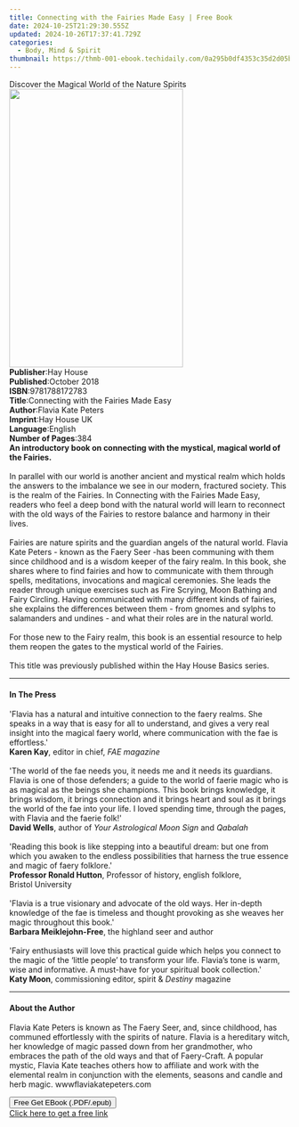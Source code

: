 ```yaml
---
title: Connecting with the Fairies Made Easy | Free Book
date: 2024-10-25T21:29:30.555Z
updated: 2024-10-26T17:37:41.729Z
categories:
  - Body, Mind & Spirit
thumbnail: https://thmb-001-ebook.techidaily.com/0a295b0df4353c35d2d05b5efe593bebc4d5522e632ebc198feb9e341bf082e6.jpg
---
```

<main id="book-container">
  <div class="flex flex-col">
    <div class="book-brief flex-1 py-6 px-4 sm:p-6 md:py-10 md:px-8">
      <!-- brief-->
      <div class="book-brief-main">
        Discover the Magical World of the Nature Spirits
      </div>
    </div>
    <div
      class="book-meta-info flex-1 grid gap-4 col-start-1 col-end-3 row-start-1 sm:mb-6 sm:grid-cols-4 lg:gap-6 lg:col-start-2 lg:row-end-6 lg:row-span-6 lg:mb-0"
    >
      <div
        class="book-meta-info-left place-content-center mt-4 p-4 text-sm leading-6 col-start-2 col-span-2 dark:text-slate-400"
      >
        <img
          class="w-full h-500 object-cover rounded-lg sm:h-255 sm:col-span-2 lg:col-span-full"
          src="https://img-001-ebook.techidaily.com/2bab9e22050a71337c1fd7a11e4cd57bc40e1926754a237329e9dba31ce19054.jpg"
          alt=""
          width="312"
          height="500"
        />
      </div>
      <div
        class="book-meta-info-right mt-2 col-start-1 row-start-2 col-span-3 self-center"
      >
        <!-- meta data  -->
        <div class="flex flex-col px-4 md:px-8">
          <div class="flex-1">
            <strong>Publisher</strong>:<span class="px-2">Hay House</span>
          </div>
          <div class="flex-1">
            <strong>Published</strong>:<span class="px-2">October 2018</span>
          </div>
          <div class="flex-1">
            <strong>ISBN</strong>:<span class="px-2">9781788172783</span>
          </div>
          <div class="flex-1">
            <strong>Title</strong>:<span class="px-2"
              >Connecting with the Fairies Made Easy</span
            >
          </div>
          <div class="flex-1">
            <strong>Author</strong>:<span class="px-2">Flavia Kate Peters</span>
          </div>
          <div class="flex-1">
            <strong>Imprint</strong>:<span class="px-2">Hay House UK</span>
          </div>
          <div class="flex-1">
            <strong>Language</strong>:<span class="px-2">English</span>
          </div>
          <div class="flex-1">
            <strong>Number of Pages</strong>:<span class="px-2">384</span>
          </div>
        </div>
      </div>
    </div>
    <div class="book-description flex-1 py-6 px-4 sm:p-6 md:py-10 md:px-8">
      <div class="book-description-main">
        <div accordion-content="" id="description">
          <b
            >An introductory book on connecting with the mystical, magical world
            of the Fairies.</b
          ><br /><br />In parallel with our world is another ancient and
          mystical realm which holds the answers to the imbalance we see in our
          modern, fractured society. This is the realm of the Fairies. In
          Connecting with the Fairies Made Easy, readers who feel a deep bond
          with the natural world will learn to reconnect with the old ways of
          the Fairies to restore balance and harmony in their lives.
          <br /><br />Fairies are nature spirits and the guardian angels of the
          natural world. Flavia Kate Peters - known as the Faery Seer -has been
          communing with them since childhood and is a wisdom keeper of the
          fairy realm. In this book, she shares where to find fairies and how to
          communicate with them through spells, meditations, invocations and
          magical ceremonies. She leads the reader through unique exercises such
          as Fire Scrying, Moon Bathing and Fairy Circling. Having communicated
          with many different kinds of fairies, she explains the differences
          between them - from gnomes and sylphs to salamanders and undines - and
          what their roles are in the natural world. <br /><br />For those new
          to the Fairy realm, this book is an essential resource to help them
          reopen the gates to the mystical world of the Fairies.<br /><br />This
          title was previously published within the Hay House Basics series.
        </div>
        <div class="accordion-fader"></div>
      </div>
    </div>
    <div class="book-excerpts flex-1 py-6 px-4 sm:p-6 md:py-10 md:px-8">
      <!-- excerpts-->
      <div class="book-excerpts-main">
        <hr />
        <h4 class="placeholder placeholder-heading">
          <span>In The Press</span>
        </h4>
        <p>
          'Flavia has a natural and intuitive connection to the faery realms.
          She speaks in a way that is easy for all to understand, and gives a
          very real insight into the magical faery world, where communication
          with the fae is effortless.'<br /><b>Karen Kay</b>,
          editor&nbsp;in&nbsp;chief,&nbsp;<i>FAE&nbsp;magazine</i
          ><br /><br />'The world of the fae needs you, it needs me and it needs
          its guardians. Flavia is one of those defenders; a guide to the world
          of faerie magic who is as magical as the beings she champions. This
          book brings knowledge, it brings wisdom, it brings connection and it
          brings heart and soul as it brings the world of the fae into your
          life. I loved spending time, through the pages, with Flavia and the
          faerie folk!'<br /><b>David Wells</b>, author&nbsp;of&nbsp;<i
            >Your Astrological Moon&nbsp;Sign&nbsp;</i
          >and&nbsp;<i>Qabalah</i><br /><br />'Reading this book is like
          stepping into a beautiful dream: but one from which you awaken to the
          endless possibilities that harness the true essence and magic of faery
          folklore.'<br /><b>Professor&nbsp;Ronald&nbsp;Hutton</b>,
          Professor&nbsp;of history, english folklore,
          Bristol&nbsp;University<br /><br />'Flavia is a true visionary and
          advocate of the old ways. Her in-depth knowledge of the fae is
          timeless and thought provoking as she weaves her magic throughout this
          book.'<br /><b>Barbara&nbsp;Meiklejohn-Free</b>, the highland
          seer&nbsp;and&nbsp;author<br /><br />'Fairy enthusiasts will love this
          practical guide which helps you connect to the magic of the ‘little
          people’ to transform your life. Flavia’s tone is warm, wise and
          informative. A must-have for your spiritual book collection.'<br /><b
            >Katy&nbsp;Moon</b
          >, commissioning editor, spirit
          &amp;&nbsp;<i>Destiny&nbsp;</i>magazine
        </p>
      </div>
    </div>
    <div class="book-about-author flex-1 py-6 px-4 sm:p-6 md:py-10 md:px-8">
      <!-- about author-->
      <div class="book-main-author-main">
        <hr />
        <h4 class="placeholder placeholder-heading">
          <span>About the Author</span>
        </h4>
        <p>
          Flavia Kate Peters is known as The Faery Seer, and, since childhood,
          has communed effortlessly with the spirits of nature. Flavia is a
          hereditary witch, her knowledge of magic passed down from her
          grandmother, who embraces the path of the old ways and that of
          Faery-Craft. A popular mystic, Flavia Kate teaches others how to
          affiliate and work with the elemental realm in conjunction with the
          elements, seasons and candle and herb magic. wwwflaviakatepeters.com
        </p>
      </div>
    </div>
    <div class="book-free-get flex-1 py-6 px-4 sm:p-6 md:py-10 md:px-8">
      <button
        id="btn-free-get"
        class="bg-blue-500 hover:bg-blue-700 text-white font-bold py-2 px-4 rounded"
      >
        Free Get EBook (.PDF/.epub)
      </button>
      <div id="countdown-display" class="px-2 text-lg mt-2"></div>
      <a
        id="free-link"
        class="hidden bg-blue-500 hover:bg-blue-700 text-white font-bold py-2 px-4 rounded"
        href="https://www.ebooks.com/en-us/book/96261007/connecting-with-the-fairies-made-easy/flavia-kate-peters/"
        target="_blank"
        >Click here to get a free link</a
      >
    </div>
    <script>
      let countdownTime = 0;
      let countdownInterval = null;
      document
        .getElementById('btn-free-get')
        .addEventListener('click', startCountdown);
      function startCountdown() {
        countdownTime = new Date().getTime() + 60000 * 3;
        countdownInterval = setInterval(updateCountdown, 1000);
        document.getElementById('btn-free-get').disabled = true;
        document
          .getElementById('btn-free-get')
          .classList.add('bg-gray-500', 'cursor-not-allowed');
      }
      function updateCountdown() {
        let currentTime = new Date().getTime();
        let timeLeft = countdownTime - currentTime;
        let secondsLeft = Math.floor(timeLeft / 1000);
        document.getElementById('countdown-display').innerHTML =
          `Remaining time: ${secondsLeft} seconds.`;
        if (secondsLeft <= 0) {
          clearInterval(countdownInterval);
          document.getElementById('btn-free-get').classList.add('hidden');
          document.getElementById('free-link').classList.remove('hidden');
          document.getElementById('countdown-display').innerHTML = '';
        }
      }
    </script>
  </div>
</main>

<ins class="adsbygoogle"
      style="display:block"
      data-ad-client="ca-pub-7571918770474297"
      data-ad-slot="8358498916"
      data-ad-format="auto"
      data-full-width-responsive="true"></ins>
    